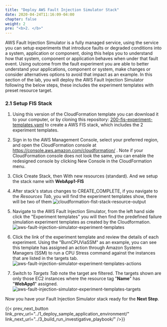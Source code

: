 ```yaml
---
title: "Deploy AWS Fault Injection Simulator Stack"
date: 2020-04-24T11:16:09-04:00
chapter: false
weight: 2
pre: "<b>2. </b>"
---
```


AWS Fault Injection Simulator is a fully managed service, using the service you can setup experiments that introduce faults or degraded conditions into a system, application or component, doing this helps you to understand how that system, component or application behaves when under that fault event. Using outcome from the fault experiment you are able to better understand your applications, component or system, make changes or consider alternatives options to avoid that impact as an example. In this section of the lab, you will deploy the AWS Fault Injection Simulator following the below steps, these includes the experiment templates with preset resource target. 

### 2.1 Setup FIS Stack

1. Using this version of the CloudFormation template you can download it to your computer, or by cloning this repository: [200-fis-experiment-templates.yaml](/Operations/200_Anticipate_failure_with_fault_injection_simulator/Code/200-fis-experiment-templates.yaml) to create a AWS FIS stack, which includes the 2 experiment templates.

2. Sign in to the AWS Management Console, select your preferred region, and open the CloudFormation console at https://console.aws.amazon.com/cloudformation/ . Note if your CloudFormation console does not look the same, you can enable the redesigned console by clicking New Console in the CloudFormation menu.

3. Click Create Stack, then With new resources (standard). And we setup the stack name with **WebApp1-FIS**

4. After stack's status changes to CREATE_COMPLETE, if you navigate to the *Resources Tab*, you will find the experiment templates show, there will be two of them 
![cloudformation-fist-stack-resource-output](/Operations/200_Anticipate_failure_with_fault_injection_simulator/Images/session2-cloudformation-fis-stack-resource-output.png)

5. Navigate to the AWS Fault Injection Simulator, 
from the left hand side click the "Experiment templates" you will then find the predefined failure simulation experiment templates as created by the Cloudformation. 
![aws-fault-injection-simulator-experiment-templates](/Operations/200_Anticipate_failure_with_fault_injection_simulator/Images/session2-aws-fis-experiment-templates.png)

6. Click the link of the experiment template and review the details of each experiment. Using the "BurnCPUViaSSM" as an example, you can see this template has assigned an action through Amazon Systems Managers (SSM) to run a CPU Stress command against the instances that are listed in the targets tab.
![aws-fault-injection-simulator-experiment-templates-actions](/Operations/200_Anticipate_failure_with_fault_injection_simulator/Images/session2-aws-fis-experiment-templates-actions.png)

7. Switch to *Targets Tab* note the target are filtered. The targets shown are only those EC2 instances where the resource tag "**Name**" has "**WebApp1**" assigned. 
![aws-fault-injection-simulator-experiment-templates-targets](/Operations/200_Anticipate_failure_with_fault_injection_simulator/Images/session2-aws-fis-experiment-templates-targets.png)

Now you have your Fault Injection Simulator stack ready for the **Next Step**.


{{< prev_next_button link_prev_url="../1_deploy_sample_application_environment/" link_next_url="../3_build_run_investigative_playbook/" />}}

